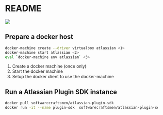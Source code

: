 # README

[![](https://badge.imagelayers.io/softwarecraftsmen/atlassian-plugin-sdk:latest.svg)](https://imagelayers.io/?images=softwarecraftsmen/atlassian-plugin-sdk:latest)

## Prepare a docker host

```sh
docker-machine create --driver virtualbox atlassian <1>
docker-machine start atlassian <2>
eval `docker-machine env atlassian` <3>
```

1. Create a docker machine (once only)
2. Start the docker machine
3. Setup the docker client to use the docker-machine

## Run a Atlassian Plugin SDK instance

```sh
docker pull softwarecraftsmen/atlassian-plugin-sdk
docker run -it --name plugin-sdk  softwarecraftsmen/atlassian-plugin-sdk
```
